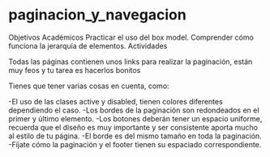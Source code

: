 # paginacion_y_navegacion

Objetivos Académicos
Practicar el uso del box model.
Comprender cómo funciona la jerarquía de elementos.
Actividades


Todas las páginas contienen unos links para realizar la paginación, están muy feos y tu tarea es hacerlos bonitos

Tienes que tener varias cosas en cuenta, como:

-El uso de las clases active y disabled, tienen colores diferentes dependiendo el caso.
-Los bordes de la paginación son redondeados en el primer y último elemento.
-Los botones deberán tener un espacio uniforme, recuerda que el diseño es muy importante y ser consistente aporta mucho al estilo de tu página.
-El borde es del mismo tamaño en toda la paginación.
-Fíjate cómo la paginación y el footer tienen su espaciado correspondiente.
